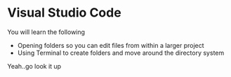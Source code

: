 # Visual Studio Code

You will learn the following

* Opening folders so you can edit files from within a larger project
* Using Terminal to create folders and move around the directory system

Yeah..go look it up
